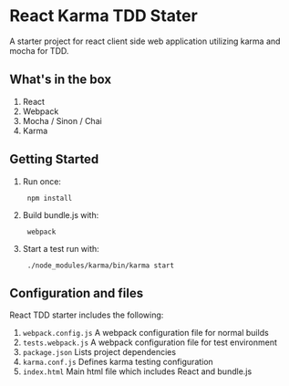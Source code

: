 # React Karma TDD Stater

A starter project for react client side web application utilizing karma and mocha for TDD.

## What's in the box

1. React
2. Webpack
3. Mocha / Sinon / Chai
4. Karma

## Getting Started

1. Run once:

		npm install 

2. Build bundle.js with:

		webpack

3. Start a test run with:

		./node_modules/karma/bin/karma start

## Configuration and files
React TDD starter includes the following:
1. `webpack.config.js` A webpack configuration file for normal builds 
2. `tests.webpack.js` A webpack configuration file for test environment
3. `package.json` Lists project dependencies
4. `karma.conf.js` Defines karma testing configuration
5. `index.html` Main html file which includes React and bundle.js

